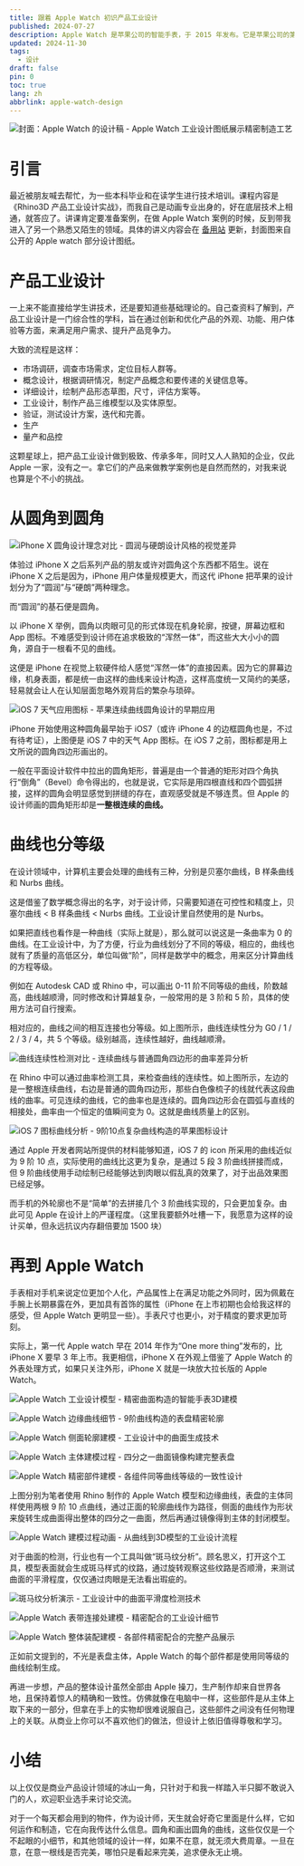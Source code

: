 ```yaml
---
title: 跟着 Apple Watch 初识产品工业设计
published: 2024-07-27
description: Apple Watch 是苹果公司的智能手表，于 2015 年发布。它是苹果公司的第一个智能手表，也是苹果公司的第一个智能产品。
updated: 2024-11-30
tags:
  - 设计
draft: false
pin: 0
toc: true
lang: zh
abbrlink: apple-watch-design
---
```


![封面：Apple Watch 的设计稿 - Apple Watch 工业设计图纸展示精密制造工艺](./_images/跟着%20Apple%20Watch%20初识产品工业设计-1754584361183.webp)

# 引言

最近被朋友喊去帮忙，为一些本科毕业和在读学生进行技术培训。课程内容是《Rhino3D 产品工业设计实战》，而我自己是动画专业出身的，好在底层技术上相通，就答应了。讲课肯定要准备案例，在做 Apple Watch 案例的时候，反到带我进入了另一个熟悉又陌生的领域。具体的讲义内容会在 [备用站](https://cgartlab.super.site/) 更新，封面图来自公开的 Apple watch 部分设计图纸。

# 产品工业设计

一上来不能直接给学生讲技术，还是要知道些基础理论的。自己查资料了解到，产品工业设计是一门综合性的学科，旨在通过创新和优化产品的外观、功能、用户体验等方面，来满足用户需求、提升产品竞争力。

大致的流程是这样：

- 市场调研，调查市场需求，定位目标人群等。
- 概念设计，根据调研情况，制定产品概念和要传递的关键信息等。
- 详细设计，绘制产品形态草图，尺寸，评估方案等。
- 工业设计，制作产品三维模型以及实体原型。
- 验证，测试设计方案，迭代和完善。
- 生产
- 量产和品控

这颗星球上，把产品工业设计做到极致、传承多年，同时又人人熟知的企业，仅此 Apple 一家，没有之一。拿它们的产品来做教学案例也是自然而然的，对我来说也算是个不小的挑战。

# 从圆角到圆角

![iPhone X 圆角设计理念对比 - 圆润与硬朗设计风格的视觉差异](./_images/跟着%20Apple%20Watch%20初识产品工业设计-1754584421352.webp)

体验过 iPhone X 之后系列产品的朋友或许对圆角这个东西都不陌生。说在 iPhone X 之后是因为，iPhone 用户体量规模更大，而这代 iPhone 把苹果的设计划分为了“圆润”与“硬朗”两种理念。

而“圆润”的基石便是圆角。

以 iPhone X 举例，圆角以肉眼可见的形式体现在机身轮廓，按键，屏幕边框和 App 图标。不难感受到设计师在追求极致的“浑然一体”，而这些大大小小的圆角，源自于一根看不见的曲线。

这便是 iPhone 在视觉上软硬件给人感觉“浑然一体”的直接因素。因为它的屏幕边缘，机身表面，都是统一由这样的曲线来设计构造，这样高度统一又简约的美感，轻易就会让人在认知层面忽略外观背后的繁杂与琐碎。

![iOS 7 天气应用图标 - 苹果连续曲线圆角设计的早期应用](./_images/跟着%20Apple%20Watch%20初识产品工业设计-1754584430047.webp)

iPhone 开始使用这种圆角最早始于 iOS7（或许 iPhone 4 的边框圆角也是，不过有待考证），上图便是 iOS 7 中的天气 App 图标。在 iOS 7 之前，图标都是用上文所说的圆角四边形画出的。

一般在平面设计软件中拉出的圆角矩形，普遍是由一个普通的矩形对四个角执行“倒角”（Bevel）命令得出的，也就是说，它实际是用四根直线和四个圆弧拼接，这样的圆角会明显感觉到拼缝的存在，直观感受就是不够连贯。但 Apple 的设计师画的圆角矩形却是**一整根连续的曲线。**

# 曲线也分等级

在设计领域中，计算机主要会处理的曲线有三种，分别是贝塞尔曲线，B 样条曲线和 Nurbs 曲线。

这是借鉴了数学概念得出的名字，对于设计师，只需要知道在可控性和精度上，贝塞尔曲线 < B 样条曲线 < Nurbs 曲线。工业设计里自然使用的是 Nurbs。

如果把直线也看作是一种曲线（实际上就是），那么就可以说这是一条曲率为 0 的曲线。在工业设计中，为了方便，行业为曲线划分了不同的等级，相应的，曲线也就有了质量的高低区分，单位叫做“阶”，同样是数学中的概念，用来区分计算曲线的方程等级。

例如在 Autodesk CAD 或 Rhino 中，可以画出 0-11 阶不同等级的曲线，阶数越高，曲线越顺滑，同时修改和计算越复杂，一般常用的是 3 阶和 5 阶，具体的使用方法可自行搜索。

相对应的，曲线之间的相互连接也分等级。如上图所示，曲线连续性分为 G0 / 1 / 2 / 3 / 4，共 5 个等级。级别越高，连续性越好，曲线越顺滑。

![曲线连续性检测对比 - 连续曲线与普通圆角四边形的曲率差异分析](./_images/跟着%20Apple%20Watch%20初识产品工业设计-1754584440396.webp)

在 Rhino 中可以通过曲率检测工具，来检查曲线的连续性。如上图所示，左边的是一整根连续曲线，右边是普通的圆角四边形，那些白色像梳子的线就代表这段曲线的曲率。可见连续的曲线，它的曲率也是连续的。圆角四边形会在圆弧与直线的相接处，曲率由一个恒定的值瞬间变为 0。这就是曲线质量上的区别。

![iOS 7 图标曲线分析 - 9阶10点复杂曲线构造的苹果图标设计](./_images/跟着%20Apple%20Watch%20初识产品工业设计-1754584451863.webp)

通过 Apple 开发者网站所提供的材料能够知道，iOS 7 的 icon 所采用的曲线近似为 9 阶 10 点，实际使用的曲线比这更为复杂，是通过 5 段 3 阶曲线拼接而成，但 9 阶曲线使用手动绘制已经能够达到肉眼以假乱真的效果了，对于出品效果图已经足够。

而手机的外轮廓也不是“简单”的去拼接几个 3 阶曲线实现的，只会更加复杂。由此可见 Apple 在设计上的严谨程度。（这里我要额外吐槽一下，我愿意为这样的设计买单，但永远抗议内存翻倍要加 1500 块）

# 再到 Apple Watch

手表相对手机来说定位更加个人化，产品属性上在满足功能之外同时，因为佩戴在手腕上长期暴露在外，更加具有首饰的属性（iPhone 在上市初期也会给我这样的感受，但 Apple Watch 更明显一些）。手表尺寸也更小，对于精度的要求更加苛刻。

实际上，第一代 Apple watch 早在 2014 年作为“One more thing”发布的，比 iPhone X 要早 3 年上市。我更相信，iPhone X 在外观上借鉴了 Apple Watch 的外表处理方式，如果只关注外形，iPhone X 就是一块放大拉长版的 Apple Watch。

![Apple Watch 工业设计模型 - 精密曲面构造的智能手表3D建模](./_images/跟着%20Apple%20Watch%20初识产品工业设计-1754584478541.webp)

![Apple Watch 边缘曲线细节 - 9阶曲线构造的表盘精密轮廓](./_images/跟着%20Apple%20Watch%20初识产品工业设计-1754584485426.webp)

![Apple Watch 侧面轮廓建模 - 工业设计中的曲面生成技术](./_images/跟着%20Apple%20Watch%20初识产品工业设计-1754584496686.webp)

![Apple Watch 主体建模过程 - 四分之一曲面镜像构建完整表盘](./_images/跟着%20Apple%20Watch%20初识产品工业设计-1754584503733.webp)

![Apple Watch 精密部件建模 - 各组件同等曲线等级的一致性设计](./_images/跟着%20Apple%20Watch%20初识产品工业设计-1754584510143.webp)

上图分别为笔者使用 Rhino 制作的 Apple Watch 模型和边缘曲线，表盘的主体同样使用两根 9 阶 10 点曲线，通过正面的轮廓曲线作为路径，侧面的曲线作为形状来旋转生成曲面得出整体的四分之一曲面，然后再通过镜像得到主体的封闭模型。

![Apple Watch 建模过程动画 - 从曲线到3D模型的工业设计流程](./_images/跟着%20Apple%20Watch%20初识产品工业设计-1754584544835.gif)

对于曲面的检测，行业也有一个工具叫做“斑马纹分析”。顾名思义，打开这个工具，模型表面就会生成斑马样式的纹路，通过旋转观察这些纹路是否顺滑，来测试曲面的平滑程度，仅仅通过肉眼是无法看出瑕疵的。

![斑马纹分析演示 - 工业设计中的曲面平滑度检测技术](./_images/跟着%20Apple%20Watch%20初识产品工业设计-1754584558898.webp)

![Apple Watch 表带连接处建模 - 精密配合的工业设计细节](./_images/跟着%20Apple%20Watch%20初识产品工业设计-1754584566691.webp)

![Apple Watch 整体装配建模 - 各部件精密配合的完整产品展示](./_images/跟着%20Apple%20Watch%20初识产品工业设计-1754584573918.webp)

正如前文提到的，不光是表盘主体，Apple Watch 的每个部件都是使用同等级的曲线绘制生成。

再进一步想，产品的整体设计虽然全部由 Apple 操刀，生产制作却来自世界各地，且保持着惊人的精确和一致性。仿佛就像在电脑中一样，这些部件是从主体上取下来的一部分，但拿在手上的实物却很难说服自己，这些部件之间没有任何物理上的关联。从商业上你可以不喜欢他们的做法，但设计上依旧值得尊敬和学习。

# 小结

以上仅仅是商业产品设计领域的冰山一角，只针对于和我一样踏入半只脚不敢说入门的人，欢迎职业选手来讨论交流。

对于一个每天都会用到的物件，作为设计师，天生就会好奇它里面是什么样，它如何运作和制造，它在向我传达什么信息。圆角和画出圆角的曲线，这些仅仅是一个不起眼的小细节，和其他领域的设计一样，如果不在意，就无须大费周章。一旦在意，在意一根线是否完美，哪怕只是看起来完美，追求便永无止境。